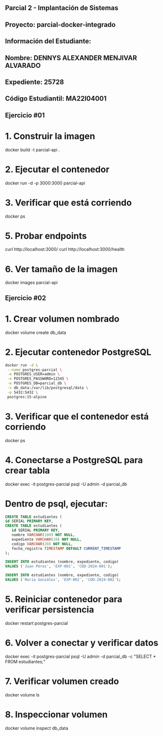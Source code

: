 ## Parcial 2 - Implantación de Sistemas

## Proyecto: parcial-docker-integrado

## Información del Estudiante:

## Nombre: DENNYS ALEXANDER MENJIVAR ALVARADO

## Expediente: 25728

## Código Estudiantil: MA22I04001

## Ejercicio #01

# 1. Construir la imagen

docker build -t parcial-api .

# 2. Ejecutar el contenedor

docker run -d -p 3000:3000 parcial-api

# 3. Verificar que está corriendo

docker ps

# 5. Probar endpoints

curl http://localhost:3000/
curl http://localhost:3000/health

# 6. Ver tamaño de la imagen

docker images parcial-api

## Ejercicio #02

# 1. Crear volumen nombrado

docker volume create db_data

# 2. Ejecutar contenedor PostgreSQL

```bash
docker run -d \
 --name postgres-parcial \
 -e POSTGRES_USER=admin \
 -e POSTGRES_PASSWORD=12345 \
 -e POSTGRES_DB=parcial_db \
 -v db_data:/var/lib/postgresql/data \
 -p 5432:5432 \
 postgres:15-alpine
```

# 3. Verificar que el contenedor está corriendo

docker ps

# 4. Conectarse a PostgreSQL para crear tabla

docker exec -it postgres-parcial psql -U admin -d parcial_db

# Dentro de psql, ejecutar:

```sql
CREATE TABLE estudiantes (
id SERIAL PRIMARY KEY,
CREATE TABLE estudiantes (
   id SERIAL PRIMARY KEY,
   nombre VARCHAR(100) NOT NULL,
   expediente VARCHAR(20) NOT NULL,
   codigo VARCHAR(20) NOT NULL,
   fecha_registro TIMESTAMP DEFAULT CURRENT_TIMESTAMP
);

INSERT INTO estudiantes (nombre, expediente, codigo)
VALUES ('Juan Pérez', 'EXP-001', 'COD-2024-001');

INSERT INTO estudiantes (nombre, expediente, codigo)
VALUES ('María González', 'EXP-002', 'COD-2024-002');
```

# 5. Reiniciar contenedor para verificar persistencia

docker restart postgres-parcial

# 6. Volver a conectar y verificar datos

docker exec -it postgres-parcial psql -U admin -d parcial_db -c "SELECT \* FROM estudiantes;"

# 7. Verificar volumen creado

docker volume ls

# 8. Inspeccionar volumen

docker volume inspect db_data
